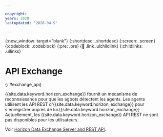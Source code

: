```yaml
---

copyright:
years: 2020
lastupdated: "2020-04-9"

---
```


{:new_window: target="blank"}
{:shortdesc: .shortdesc}
{:screen: .screen}
{:codeblock: .codeblock}
{:pre: .pre}
{:child: .link .ulchildlink}
{:childlinks: .ullinks}

# API Exchange
{: #exchange_api}

{{site.data.keyword.horizon_exchange}} fournit un mécanisme de reconnaissance pour que les agbots détectent les agents. Les agents utilisent les API REST d'{{site.data.keyword.horizon_exchange}} pour s'enregistrer auprès de lui.{{site.data.keyword.horizon_exchange}} Actuellement, les {{site.data.keyword.horizon_exchange}} API REST ne sont pas disponibles pour les utilisateurs.

Voir [Horizon Data Exchange Server and REST API](https://github.com/open-horizon/exchange-api).
